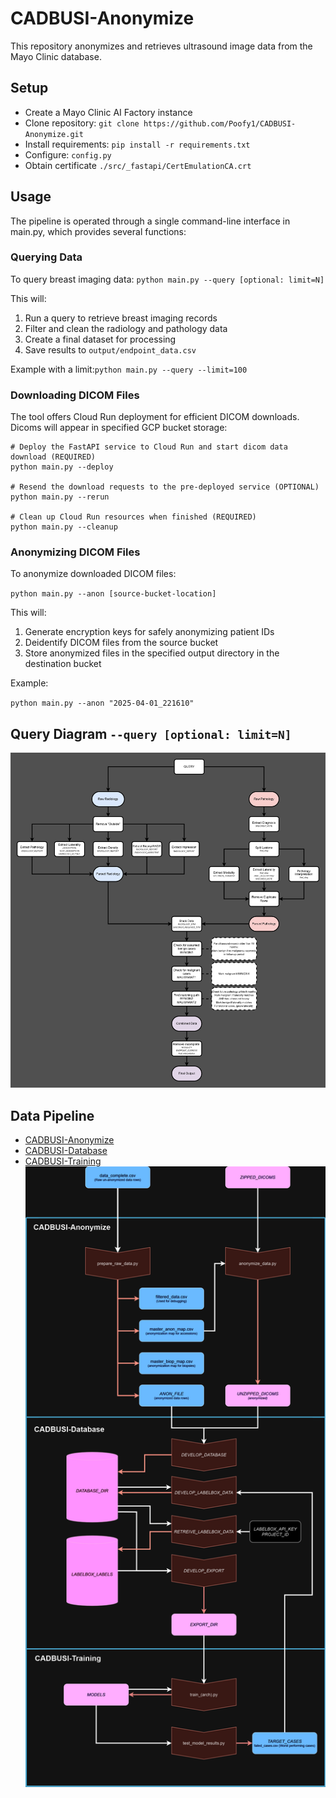 # CADBUSI-Anonymize

This repository anonymizes and retrieves ultrasound image data from the Mayo Clinic database. 

## Setup

- Create a Mayo Clinic AI Factory instance
- Clone repository: `git clone https://github.com/Poofy1/CADBUSI-Anonymize.git`
- Install requirements: `pip install -r requirements.txt`
- Configure: `config.py`
- Obtain certificate `./src/_fastapi/CertEmulationCA.crt`

## Usage

The pipeline is operated through a single command-line interface in main.py, which provides several functions:

### Querying Data

To query breast imaging data:
`python main.py --query [optional: limit=N]`

This will:
1. Run a query to retrieve breast imaging records
2. Filter and clean the radiology and pathology data
3. Create a final dataset for processing
4. Save results to `output/endpoint_data.csv`

Example with a limit:`python main.py --query --limit=100`


### Downloading DICOM Files

The tool offers Cloud Run deployment for efficient DICOM downloads. Dicoms will appear in specified GCP bucket storage:
```
# Deploy the FastAPI service to Cloud Run and start dicom data download (REQUIRED)
python main.py --deploy

# Resend the download requests to the pre-deployed service (OPTIONAL)
python main.py --rerun 

# Clean up Cloud Run resources when finished (REQUIRED)
python main.py --cleanup
```
### Anonymizing DICOM Files

To anonymize downloaded DICOM files:

`python main.py --anon [source-bucket-location]`

This will:
1. Generate encryption keys for safely anonymizing patient IDs
2. Deidentify DICOM files from the source bucket
3. Store anonymized files in the specified output directory in the destination bucket

Example:

`python main.py --anon "2025-04-01_221610"`

## Query Diagram `--query [optional: limit=N]`
![CASBUSI Query](/demo/CADBUSI_Query.png)

## Data Pipeline
- [CADBUSI-Anonymize](https://github.com/Poofy1/CADBUSI-Anonymize)
- [CADBUSI-Database](https://github.com/Poofy1/CADBUSI-Database)
- [CADBUSI-Training](https://github.com/Poofy1/CADBUSI-Training)
![CADBUSI Pipeline](https://raw.githubusercontent.com/Poofy1/CADBUSI-Database/main/pipeline/CADBUSI-Pipeline.png)

